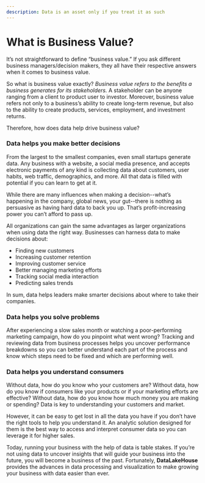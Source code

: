```yaml
---
description: Data is an asset only if you treat it as such
---
```


# What is Business Value?

It’s not straightforward to define “business value.” If you ask different business managers/decision makers, they all have their respective answers when it comes to business value.

So what is business value exactly? _Business value refers to the benefits a business generates for its stakeholders._ A stakeholder can be anyone ranging from a client to product user to investor. Moreover, business value refers not only to a business’s ability to create long-term revenue, but also to the ability to create products, services, employment, and investment returns.

Therefore, how does data help drive business value?

### Data helps you make better decisions

From the largest to the smallest companies, even small startups generate data. Any business with a website, a social media presence, and accepts electronic payments of any kind is collecting data about customers, user habits, web traffic, demographics, and more. All that data is filled with potential if you can learn to get at it.

While there are many influences when making a decision--what’s happening in the company, global news, your gut--there is nothing as persuasive as having hard data to back you up. That’s profit-increasing power you can’t afford to pass up.

All organizations can gain the same advantages as larger organizations when using data the right way. Businesses can harness data to make decisions about:

* Finding new customers
* Increasing customer retention
* Improving customer service
* Better managing marketing efforts
* Tracking social media interaction
* Predicting sales trends

In sum, data helps leaders make smarter decisions about where to take their companies.

### Data helps you solve problems

After experiencing a slow sales month or watching a poor-performing marketing campaign, how do you pinpoint what went wrong? Tracking and reviewing data from business processes helps you uncover performance breakdowns so you can better understand each part of the process and know which steps need to be fixed and which are performing well.

### Data helps you understand consumers

Without data, how do you know who your customers are? Without data, how do you know if consumers like your products or if your marketing efforts are effective? Without data, how do you know how much money you are making or spending? Data is key to understanding your customers and market.

However, it can be easy to get lost in all the data you have if you don’t have the right tools to help you understand it. An analytic solution designed for them is the best way to access and interpret consumer data so you can leverage it for higher sales.

Today, running your business with the help of data is table stakes. If you’re not using data to uncover insights that will guide your business into the future, you will become a business of the past. Fortunately, **DataLakeHouse** provides the advances in data processing and visualization to make growing your business with data easier than ever.&#x20;
